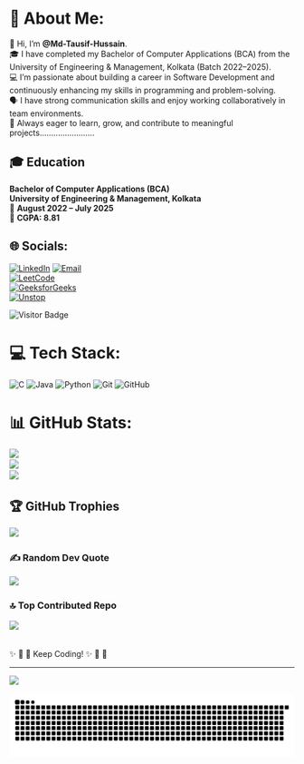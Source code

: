 # 💫 About Me:
👋 Hi, I’m **@Md-Tausif-Hussain**.<br>
🎓 I have completed my Bachelor of Computer Applications (BCA) from the University of Engineering & Management, Kolkata (Batch 2022–2025).<br>
💻 I’m passionate about building a career in Software Development and continuously enhancing my skills in programming and problem-solving.<br>
🗣️ I have strong communication skills and enjoy working collaboratively in team environments.<br>
🚀 Always eager to learn, grow, and contribute to meaningful projects........................<br>

## 🎓 Education

**Bachelor of Computer Applications (BCA)**  
**University of Engineering & Management, Kolkata**  
📅 **August 2022 – July 2025**  
🏅 **CGPA: 8.81**


## 🌐 Socials:
[![LinkedIn](https://img.shields.io/badge/LinkedIn-%230077B5.svg?logo=linkedin&logoColor=white)](https://linkedin.com/in/mdtausifhussain/) 
[![Email](https://img.shields.io/badge/Email-D14836?logo=gmail&logoColor=white)](mailto:mdtausifhussain.dev@gmail.com)  
[![LeetCode](https://img.shields.io/badge/LeetCode-%23000000.svg?style=for-the-badge&logo=leetcode&logoColor=white)](https://leetcode.com/u/Tausif_21/)  
[![GeeksforGeeks](https://img.shields.io/badge/GeeksforGeeks-%2300C800.svg?style=for-the-badge&logo=geeksforgeeks&logoColor=white)](https://www.geeksforgeeks.org/user/tausifh21/)  
[![Unstop](https://img.shields.io/badge/Unstop-%230073e6.svg?style=for-the-badge&logo=google&logoColor=white)](https://unstop.com/u/Tausif_21)  

![Visitor Badge](https://visitor-badge.laobi.icu/badge?page_id=Md-Tausif-Hussain.Md-Tausif-Hussain)



# 💻 Tech Stack:
![C](https://img.shields.io/badge/c-%2300599C.svg?style=for-the-badge&logo=c&logoColor=white) ![Java](https://img.shields.io/badge/java-%23ED8B00.svg?style=for-the-badge&logo=openjdk&logoColor=white) ![Python](https://img.shields.io/badge/python-3670A0?style=for-the-badge&logo=python&logoColor=ffdd54) ![Git](https://img.shields.io/badge/git-%23F05033.svg?style=for-the-badge&logo=git&logoColor=white) ![GitHub](https://img.shields.io/badge/github-%23121011.svg?style=for-the-badge&logo=github&logoColor=white)
# 📊 GitHub Stats:
![](https://github-readme-stats.vercel.app/api?username=Md-Tausif-Hussain&theme=dark&hide_border=false&include_all_commits=false&count_private=false)<br/>
![](https://nirzak-streak-stats.vercel.app/?user=Md-Tausif-Hussain&theme=dark&hide_border=false)<br/>
![](https://github-readme-stats.vercel.app/api/top-langs/?username=Md-Tausif-Hussain&theme=dark&hide_border=false&include_all_commits=false&count_private=false&layout=compact)

## 🏆 GitHub Trophies
![](https://github-profile-trophy.vercel.app/?username=Md-Tausif-Hussain&theme=radical&no-frame=false&no-bg=true&margin-w=4)

### ✍️ Random Dev Quote
![](https://quotes-github-readme.vercel.app/api?type=horizontal&theme=radical)

### 🔝 Top Contributed Repo
![](https://github-contributor-stats.vercel.app/api?username=Md-Tausif-Hussain&limit=5&theme=dark&combine_all_yearly_contributions=true)

<br>✨ 🎉 🚀 Keep Coding! ✨ 🎉 🚀<br>

---
[![](https://visitcount.itsvg.in/api?id=Md-Tausif-Hussain&icon=0&color=0)](https://visitcount.itsvg.in)

<!-- Proudly created with GPRM ( https://gprm.itsvg.in ) -->


  <picture>
  <source media="(prefers-color-scheme: dark)" srcset="https://raw.githubusercontent.com/Md-Tausif-Hussain/Md-Tausif-Hussain/output/github-snake-dark.svg" />
  <source media="(prefers-color-scheme: light)" srcset="https://raw.githubusercontent.com/Md-Tausif-Hussain/Md-Tausif-Hussain/output/github-snake.svg" />
  <img alt="github-snake" src="https://raw.githubusercontent.com/Md-Tausif-Hussain/Md-Tausif-Hussain/output/github-snake.svg" />
</picture>
